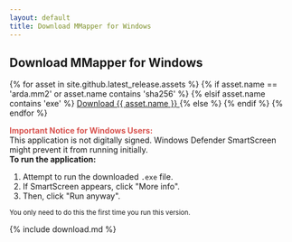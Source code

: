 ```yaml
---
layout: default
title: Download MMapper for Windows
---
```


## Download MMapper for Windows
{% for asset in site.github.latest_release.assets %}
{% if asset.name == 'arda.mm2' or asset.name contains 'sha256' %}
{% elsif asset.name contains 'exe' %}
<a href="{{ asset.browser_download_url }}" class="download-link">
    Download {{ asset.name }}
</a>
{% else %}
{% endif %}
{% endfor %}

<div class="notice-box" id="windows-notice">
  <strong style="color: #d9534f;">Important Notice for Windows Users:</strong><br>
  This application is not digitally signed. Windows Defender SmartScreen might prevent it from running initially.<br>
  <strong>To run the application:</strong>
  <ol>
    <li>Attempt to run the downloaded <code>.exe</code> file.</li>
    <li>If SmartScreen appears, click "More info".</li>
    <li>Then, click "Run anyway".</li>
  </ol>
  <small>You only need to do this the first time you run this version.</small>
</div>

{% include download.md %}
